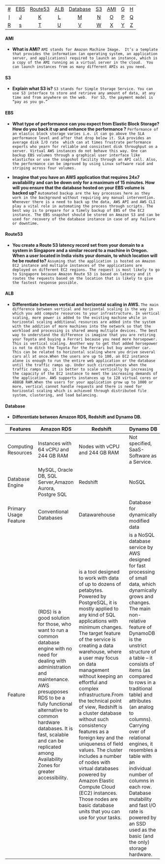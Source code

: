 
|     |     |     |     |     |     |     |     |     |
|:-:  |:-:  |:-:  |:-:  |:-:  |:-:  |:-:  |:-:  |:-:  |
| [#](#-names) 	| [EBS](#EBS) 	| [Route53](#Route53) 	| [ALB](#ALB) 	| [Database](#Database) 	| [S3](#s3) 	| [AMI ](#AMI) 	| [G](#g-names) 	| [H](#h-names) 	|
| [I](#i-names) 	| [J](#j-names) 	| [K](#k-names) 	| [L](#l-names) 	| [M](#m-names) 	| [N](#n-names) 	| [O](#o-names) 	| [P](#p-names) 	| [Q](#q-names) 	|
| [R](#r-names) 	| [s](#s-names) 	| [T](#t-names) 	| [U](#u-names) 	| [V](#v-names) 	| [W](#w-names) 	| [X](#x-names) 	| [Y](#y-names) 	| [Z](#z-names)  	|

#### AMI
*  **What is AMI?** ```AMI stands for Amazon Machine Image.  It’s a template that provides the information (an operating system, an application server, and applications) required to launch an instance, which is a copy of the AMI running as a virtual server in the cloud.  You can launch instances from as many different AMIs as you need.```

#### S3
* **Explain what S3 is?** ```S3 stands for Simple Storage Service. You can use S3 interface to store and retrieve any amount of data, at any time and from anywhere on the web.  For S3, the payment model is “pay as you go.”```

#### EBS

* **What type of performance can you expect from Elastic Block Storage? How do you back it up and enhance the performance ?**
```Performance of an elastic block storage varies i.e. it can go above the SLA performance level and after that drop below it. SLA provides an average disk I/O rate  which can at times frustrate performance experts who yearn for reliable and consistent disk throughput on a server. Virtual AWS instances do not behave this way. One can backup EBS volumes through a graphical user interface like elasticfox or use the snapshot facility through an API call. Also, the performance can be improved by using Linux software raid and striping across four volumes.```

* **Imagine that you have an AWS application that requires 24x7 availability and can be down only for a maximum of 15 minutes. How will you ensure that the database hosted on your EBS volume is backed up?**
```Automated backup are the key processes here as they work in the background without requiring any manual intervention. Whenever there is a need to back up the data, AWS API and AWS CLI play a vital role in automating the process through scripts. The best way is to prepare for a timely backup of EBS of the EC2 instance. The EBS snapshot should be stored on Amazon S3 and can be used for recovery of the database instance in case of any failure or downtime.```

#### Route53
* **You create a Route 53 latency record set from your domain to a system in Singapore and a similar record to a machine in Oregon. When a user located in India visits your domain, to which location will he be routed to?**
```Assuming that the application is hosted on Amazon EC2 instance and multiple instances of the applications are deployed on different EC2 regions. The request is most likely to go to Singapore because Amazon Route 53 is based on latency and it routes the requests based on the location that is likely to give the fastest response possible.```

#### ALB
* **Differentiate between vertical and horizontal scaling in AWS.** ```The main difference between vertical and horizontal scaling is the way in which you add compute resources to your infrastructure. In vertical scaling, more power is added to the existing machine while in horizontal scaling additional resources are added into the system with the addition of more machines into the network so that the workload and processing is shared among multiple devices. The best way to understand the difference is imagine that you are retiring your Toyota and buying a Ferrari because you need more horsepower. This is vertical scaling. Another way to get that added horsepower is not to ditch the Toyota for the Ferrari but buy another car. This can be related to horizontal scaling where you drive several cars all at once.When the users are up to 100, an EC2 instance alone is enough to run the entire web application or the database until the traffic ramps up. Under such circumstances when the traffic ramps up, it is better to scale vertically by increasing the capacity of the EC2 instance to meet the increasing demands of the application. AWS supports instances up to 128 virtual cores or 488GB RAM.When the users for your application grow up to 1000 or more, vertical cannot handle requests and there is need for horizontal scaling which is achieved through distributed file system, clustering, and load balancing.```

#### Database
* **Differentiate between Amazon RDS, Redshift and Dynamo DB.**

| Features                       | Amazon RDS                            | Redshift                 | Dynamo DB                       |
|--------------------------------|---------------------------------------|--------------------------|---------------------------------|
| Computing Resources            | Instances with 64 vCPU and 244 GB RAM | Nodes with vCPU and 244 GB RAM | Not specified, SaaS-Software as a Service.|
| Database Engine            | MySQL, Oracle DB, SQL Server,Amazon Aurora, Postgre SQL | Redshift | NoSQL |
| Primary Usage Feature            | Conventional Databases | Datawarehouse | Database for dynamically modified data |
| Feature            | (RDS) is a good solution for those, who want to run a common database engine with no need for dealing with administration and maintenance. AWS presupposes RDS to be a fully functional alternative to common hardware databases. It is fast, scalable and can be replicated among Availability Zones for greater accessibility. | is a tool designed to work with data of up to dozens of petabytes. Powered by PostgreSQL, it is mostly applied to any kind of SQL applications with minimum changes. The target feature of the service is creating a data warehouse, where a user may focus on data management without keeping an effortful and complex infrastructure.From the technical point of view, Redshift is a cluster database without such consistency features as a foreign key and the uniqueness of field values. The cluster includes a number of nodes with virtual databases powered by Amazon Elastic Compute Cloud (EC2) instances. Those nodes are basic database units that you can use for your tasks. | is a NoSQL database service by AWS designed for fast processing of small data, which dynamically grows and changes. The main non-relative feature of DynamoDB is the unstrict structure of a table – it consists of items (as compared to rows in a traditional table) and attributes (an analog to columns). Carrying over of relational engines, it resembles a table with an individual number of columns in each row. Database mutability and fast I/O rate is powered by an SSD used as the basic (and the only) storage hardware. |
